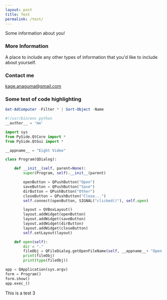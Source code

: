 ```yaml
---
layout: post
title: Test
permalink: /test/
---
```


Some information about you!

### More Information

A place to include any other types of information that you'd like to include about yourself.

### Contact me

[kage.anaguma@gmail.com](mailto:kage.abaguma@gmail.com)


### Some test of code highlighting

```powershell
Get-AdComputer -Filter * | Sort-Object -Name
```

```python
#!/usr/bin/env python
__author__ = 'me'

import sys
from PySide.QtCore import *
from PySide.QtGui import *

__appname__ = "Eight Video"

class Program(QDialog):

    def __init__(self, parent=None):
        super(Program, self).__init__(parent)

        openButton = QPushButton("Open")
        saveButton = QPushButton("Save")
        dirButton = QPushButton("Other")
        closeButton = QPushButton("Close...")
        self.connect(openButton, SIGNAL("clicked()"), self.open)

        layout = QVBoxLayout()
        layout.addWidget(openButton)
        layout.addWidget(saveButton)
        layout.addWidget(dirButton)
        layout.addWidget(closeButton)
        self.setLayout(layout)

    def open(self):
        dir = "."
        fileObj = QFileDialog.getOpenFileName(self, __appname__+ "Open File Dialog",dir = dir, filter="Text files (*.txt)")
        print(fileObj)
        print(type(fileObj))

app = QApplication(sys.argv)
form = Program()
form.show()
app.exec_()
```

This is a test 3
